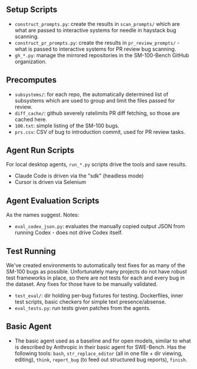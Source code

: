 ## Setup Scripts
* `construct_prompts.py`: create the results in `scan_prompts/` which are what are passed to interactive systems for needle in haystack bug scanning.
* `construct_pr_prompts.py`: create the results in `pr_review_prompts/` - what is passed to interactive systems for PR review bug scanning.
* `gh_*.py`: manage the mirrored repositories in the SM-100-Bench GitHub organization.

## Precomputes
* `subsystems/`: for each repo, the automatically determined list of subsystems which are used to group and limit the files passed for review.
* `diff_cache/`: github severely ratelimits PR diff fetching, so those are cached here.
* `100.txt`: simple listing of the SM-100 bugs.
* `prs.csv`: CSV of bug to introduction commit, used for PR review tasks.

## Agent Run Scripts
For local desktop agents, `run_*.py` scripts drive the tools and save results.
* Claude Code is driven via the "sdk" (headless mode)
* Cursor is driven via Selenium

## Agent Evaluation Scripts
As the names suggest. Notes:
* `eval_codex_json.py`: evaluates the manually copied output JSON from running Codex - does not drive Codex itself.

## Test Running
We've created environments to automatically test fixes for as many of the SM-100 bugs as possible. Unfortunately many projects do not have robust test frameworks in place, so there are not tests for each and every bug in the dataset. Any fixes for those have to be manually validated.
* `test_eval/`: dir holding per-bug fixtures for testing. Dockerfiles, inner test scripts, basic checkers for simple text presence/absense.
* `eval_tests.py`: run tests given patches from the agents.

## Basic Agent
* The basic agent used as a baseline and for open models, similar to what is described by Anthropic in their basic agent for SWE-Bench. Has the following tools: `bash`, `str_replace_editor` (all in one file + dir viewing, editing), `think`, `report_bug` (to feed out structured bug reports), `finish`.
